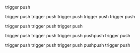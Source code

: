 
trigger push

trigger push
trigger push
trigger push
trigger push
trigger push

trigger push
trigger push
trigger push

trigger push
trigger push
trigger push
pushpush
trigger push


trigger push
trigger push
trigger push
pushpush
trigger push
